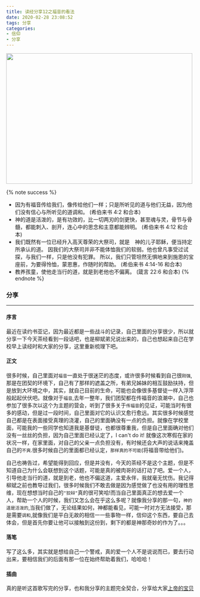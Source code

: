 ```yaml
---
title: 读经分享12之福音的看法
date: 2020-02-28 23:08:52
tags: 分享
categories:
- 信仰
- 分享
---
```

<img src="https://blog-1257711631.cos.ap-nanjing.myqcloud.com/20200225230127.png" width=500 height=350>

{% note success %}
* 因为有福音传给我们，像传给他们一样；只是所听见的道与他们无益，因为他们没有信心与所听见的道调和。
                                                (希伯来书 4:2 和合本)
* 神的道是活泼的，是有功效的，比一切两刃的剑更快，甚至魂与灵，骨节与骨髓，都能刺入、剖开，连心中的思念和主意都能辨明。
                                                (希伯来书 4:12 和合本)
* 我们既然有一位已经升入高天尊荣的大祭司，就是　神的儿子耶稣，便当持定所承认的道。
因我们的大祭司并非不能体恤我们的软弱。他也曾凡事受过试探，与我们一样，只是他没有犯罪。
所以，我们只管坦然无惧地来到施恩的宝座前，为要得怜恤，蒙恩惠，作随时的帮助。
                                                (希伯来书 4:14-16 和合本)
* 教养孩童，使他走当行的道，就是到老他也不偏离。
                                                (箴言 22:6 和合本)
{% endnote %}

### 分享
***

#### 序言

最近在读约书亚记，因为最近都是一些战斗的记录，自己里面的分享很少，所以就分享一下今天茶经看到一段话吧，也是柳斌弟兄说出来的，自己也想起来自己在学校早上读经时和大家的分享，这里重新梳理下吧。

#### 正文

很多时候，自己里面对`福音`一直处于很迷茫的态度，或许很多时候看到自己很`刚强`,那是在团契的环境下，自己有了那样的遮盖之所，有弟兄姊妹的相互鼓励扶持，但是放到大环境之中，其实，就自己目前的生命，可能也会像很多基督徒一样入浮萍般起起伏伏吧。就像对于`福音`,去年一整年，我们团契都在传福音的浪潮中，自己也参加了很多次以这个为主题的营会，听到了很多关于`传福音`的见证，可能当时有很多的感动，但是过一段时间，自己里面对它的认识又愈行愈远。其实很多时候感觉自己都是在表面接受真理的浇灌，自己的里面确没有一点的负担。就像在学校里面，可能我的一些同学也知道我是基督徒，也都很尊重我，但是自己里面确对他们没有一丝丝的负担，因为自己里面已经认定了，I can't do it! 就像这次寒假在家的状况一样，在家里面，对自己的父亲一点负担没有，有时候还会大声的说话来掩盖自己的`不爽`.很多时候自己的里面都已经认定，`那样真的不可能`(将福音带给他们)。

自己也祷告过，希望能得到回应，但是并没有，今天的茶经不是这个主题，但是不知道自己为什么会联想到这个话题，可能是真的被肉哥的话打动了吧。爱一个人，引导他走当行的道，就是到老，他也不偏这道，主爱永伴，我就毫无忧伤。我记得柳斌之前也教导过我们，很多时候我们不敢去做是因为感觉做了也没有用的理性思维，现在想想当时自己的`"狡辩"`真的很可笑哈!而当自己里面真正的想去爱一个人，帮助一个人的时候，我们又怎么会在乎这么多呢？就像我分享的那一句，`神的道是活泼的`,当我们做了，无论结果如何，神都能看见，可能一时对方无法接受，那是需要`调和`,就像我们是平白无故的相信一一些事物一样，信仰这个东西，要自己去体会，但是首先你要让他可以接触到这份到，剩下的都是神那奇妙的作为了。。。

#### 落笔

写了这么多，其实就是想给自己一个警戒，真的爱一个人不是说说而已，要去行动出来，要相信我们的后面有那一位在始终帮助着我们，哈哈哈！

#### 插曲

真的是听这首歌写完的分享，也和我分享的主题完全契合，分享给大家[上帝的宝贝](https://www.xiami.com/song/bqv09ji5494f)



